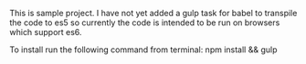 This is sample project. I have not yet added a gulp task for babel to transpile the code to es5 so currently the code is intended to be run on browsers which support es6.

To install run the following command from terminal:
npm install && gulp